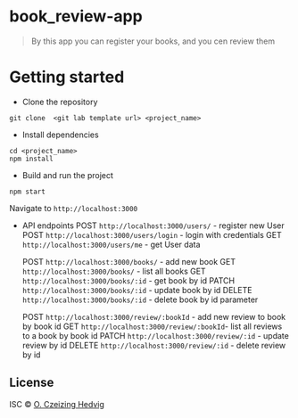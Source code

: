 # book_review-app

> By this app you can register your books, and you cen review them


# Getting started
- Clone the repository
```
git clone  <git lab template url> <project_name>
```
- Install dependencies
```
cd <project_name>
npm install
```
- Build and run the project
```
npm start
```
  Navigate to `http://localhost:3000`

- API endpoints
    POST `http://localhost:3000/users/` - register new User
    POST `http://localhost:3000/users/login` - login with credentials
    GET `http://localhost:3000/users/me` - get User data

    POST `http://localhost:3000/books/` - add new book
    GET `http://localhost:3000/books/` - list all books
    GET `http://localhost:3000/books/:id` - get book by id
    PATCH `http://localhost:3000/books/:id` - update book by id
    DELETE `http://localhost:3000/books/:id` - delete book by id parameter

    POST `http://localhost:3000/review/:bookId` - add new review to book by book id
    GET `http://localhost:3000/review/:bookId`- list all reviews to a book by book id
    PATCH `http://localhost:3000/review/:id` - update review by id
    DELETE `http://localhost:3000/review/:id` - delete review by id

## License

ISC © [O. Czeizing Hedvig](-)
